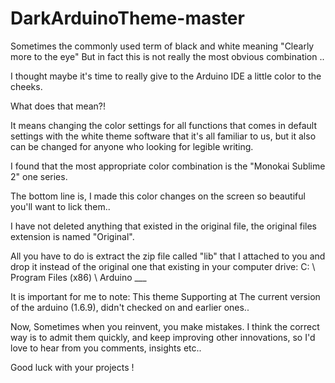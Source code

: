 # DarkArduinoTheme-master

Sometimes the commonly used term of black and white meaning "Clearly more to the eye"
But in fact this is not really the most obvious combination ..

I thought maybe it's time to really give to the Arduino IDE a little color to the cheeks.

What does that mean?!

It means changing the color settings for all functions that comes in default settings with the white theme software that it's all
familiar to us, but it also can be changed for anyone who looking for legible writing.

I found that the most appropriate color combination is the "Monokai Sublime 2" one series.

The bottom line is, I made this color changes on the screen so beautiful you'll want to lick them..

I have not deleted anything that existed in the original file, the original files extension is named "Original".

All you have to do is extract the zip file called "lib" that I attached to you and drop it instead of the original one that existing in
your computer drive: C: \ Program Files (x86) \ Arduino \___

It is important for me to note: This theme Supporting at The current version of the arduino (1.6.9), didn't checked on and earlier ones..

Now, Sometimes when you reinvent, you make mistakes. I think the correct way is to admit them quickly, and keep improving other
innovations, so I'd love to hear from you comments, insights etc..

Good luck with your projects !

